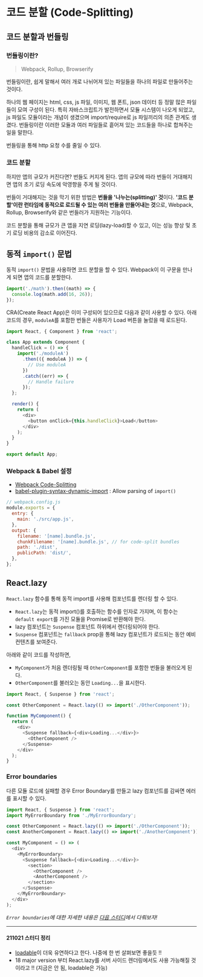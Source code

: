 # 코드 분할 (Code-Splitting)

## 코드 분할과 번들링

### 번들링이란?

> Webpack, Rollup, Browserify

번들링이란, 쉽게 말해서 여러 개로 나뉘어져 있는 파일들을 하나의 파일로 만들어주는 것이다.

하나의 웹 페이지는 html, css, js 파일, 이미지, 웹 폰트, json 데이터 등 정말 많은 파일들이 모여 구성이 된다. 특히 자바스크립트가 발전하면서 모듈 시스템이 나오게 되었고, js 파일도 모듈이라는 개념이 생겼으며 import/require로 js 파일끼리의 의존 관계도 생겼다. 번들링이란 이러한 모듈과 여러 파일들로 흩어져 있는 코드들을 하나로 합쳐주는 일을 말한다.

번들링을 통해 http 요청 수를 줄일 수 있다.

### 코드 분할

하지만 앱의 규모가 커진다면? 번들도 커지게 된다. 앱의 규모에 따라 번들이 거대해지면 앱의 초기 로딩 속도에 악영향을 주게 될 것이다.

번들이 거대해지는 것을 막기 위한 방법은 **번들을 '나누는(splitting)' 것**이다. **'코드 분할'이란 런타임에 동적으로 로드될 수 있는 여러 번들을 만들어내는 것**으로, Webpack, Rollup, Browserify와 같은 번들러가 지원하는 기능이다.

코드 분할을 통해 규모가 큰 앱을 지연 로딩(lazy-load)할 수 있고, 이는 성능 향상 및 초기 로딩 비용의 감소로 이어진다.

## 동적 `import()` 문법

동적 `import()` 문법을 사용하면 코드 분할을 할 수 있다. Webpack이 이 구문을 만나게 되면 앱의 코드를 분할한다.

```js
import('./math').then((math) => {
  console.log(math.add(16, 26));
});
```

CRA(Create React App)은 이미 구성되어 있으므로 다음과 같이 사용할 수 있다. 아래 코드의 경우, `moduleA`를 포함한 번들은 사용자가 Load 버튼을 눌렀을 때 로드된다.

```js
import React, { Component } from 'react';

class App extends Component {
  handleClick = () => {
    import('./moduleA')
      .then(({ moduleA }) => {
        // Use moduleA
      })
      .catch((err) => {
        // Handle failure
      });
  };

  render() {
    return (
      <div>
        <button onClick={this.handleClick}>Load</button>
      </div>
    );
  }
}

export default App;
```

### Webpack & Babel 설정

- [Webpack Code-Splitting](https://webpack.js.org/guides/code-splitting/)
- [babel-plugin-syntax-dynamic-import](https://classic.yarnpkg.com/en/package/babel-plugin-syntax-dynamic-import) : Allow parsing of `import()`

```js
// webpack.config.js
module.exports = {
  entry: {
    main: './src/app.js',
  },
  output: {
    filename: '[name].bundle.js',
    chunkFilename: '[name].bundle.js', // for code-split bundles
    path: './dist',
    publicPath: 'dist/',
  },
};
```

## React.lazy

`React.lazy` 함수를 통해 동적 import를 사용해 컴포넌트를 렌더링 할 수 있다.

- `React.lazy`는 동적 import()를 호출하는 함수를 인자로 가지며, 이 함수는 `default export`를 가진 모듈을 Promise로 반환해야 한다.
- lazy 컴포넌트는 `Suspense` 컴포넌트 하위에서 렌더링되어야 한다.
- `Suspense` 컴포넌트는 `fallback` prop을 통해 lazy 컴포넌트가 로드되는 동안 예비 컨텐츠를 보여준다.

아래와 같이 코드를 작성하면,

- `MyComponent`가 처음 렌더링될 때 `OtherComponent`를 포함한 번들을 불러오게 된다.
- `OtherComponent`를 불러오는 동안 `Loading...`을 표시한다.

```js
import React, { Suspense } from 'react';

const OtherComponent = React.lazy(() => import('./OtherComponent'));

function MyComponent() {
  return (
    <div>
      <Suspense fallback={<div>Loading...</div>}>
        <OtherComponent />
      </Suspense>
    </div>
  );
}
```

### Error boundaries

다른 모듈 로드에 실패할 경우 Error Boundary를 만들고 lazy 컴포넌트를 감싸면 에러를 표시할 수 있다.

```js
import React, { Suspense } from 'react';
import MyErrorBoundary from './MyErrorBoundary';

const OtherComponent = React.lazy(() => import('./OtherComponent'));
const AnotherComponent = React.lazy(() => import('./AnotherComponent'));

const MyComponent = () => (
  <div>
    <MyErrorBoundary>
      <Suspense fallback={<div>Loading...</div>}>
        <section>
          <OtherComponent />
          <AnotherComponent />
        </section>
      </Suspense>
    </MyErrorBoundary>
  </div>
);
```

_`Error boundaries`에 대한 자세한 내용은 [다음 스터디](https://github.com/geobukmok/react-advanced-guide-study/tree/main/error-boundaries/Seogeurim#%EC%A7%80%EB%82%9C-%EC%8A%A4%ED%84%B0%EB%94%94--code-splitting---error-boundary)에서 다뤄보자!_

---

#### 211021 스터디 정리

- [loadable](https://github.com/gregberge/loadable-components)이 더욱 유연하다고 한다. 나중에 한 번 살펴보면 좋을듯 !!
- 18 major version 부터 React.lazy를 서버 사이드 렌더링에서도 사용 가능해질 것이라고 !! (지금은 안 됨, loadable은 가능)
